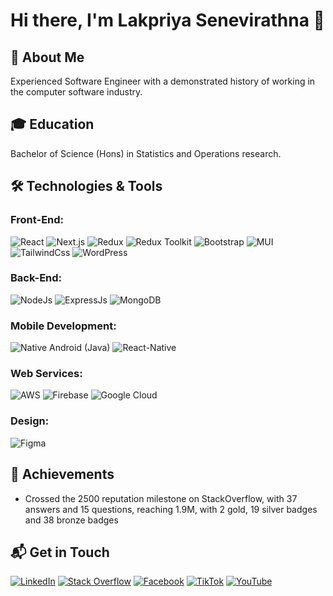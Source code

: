 # Hi there, I'm Lakpriya Senevirathna 👋

## 🚀 About Me
Experienced Software Engineer with a demonstrated history of working in the computer software industry.

## 🎓 Education
Bachelor of Science (Hons) in Statistics and Operations research.

## 🛠️ Technologies & Tools
### **Front-End:**

![React](https://img.shields.io/badge/React-161C24?style=for-the-badge&logo=react&logoColor=61DAFB) 
![Next.js](https://img.shields.io/badge/Next.js-161C24?style=for-the-badge&logo=next.js&logoColor=white) 
![Redux](https://img.shields.io/badge/Redux-161C24?style=for-the-badge&logo=redux&logoColor=764ABC) 
![Redux Toolkit](https://img.shields.io/badge/Redux_Toolkit-161C24?style=for-the-badge&logo=redux&logoColor=764ABC)
![Bootstrap](https://img.shields.io/badge/Bootstrap-161C24?style=for-the-badge&logo=bootstrap&logoColor=7952B3)
![MUI](https://img.shields.io/badge/MUI-161C24?style=for-the-badge&logo=material-ui&logoColor=0081CB)
![TailwindCss](https://img.shields.io/badge/Tailwind_CSS-161C24?style=for-the-badge&logo=tailwind-css&logoColor=06B6D4)
![WordPress](https://img.shields.io/badge/WordPress-161C24?style=for-the-badge&logo=wordpress&logoColor=21759B)

### **Back-End:** 

![NodeJs](https://img.shields.io/badge/Node.js-161C24?style=for-the-badge&logo=node.js&logoColor=339933)
![ExpressJs](https://img.shields.io/badge/Express.js-161C24?style=for-the-badge&logo=express&logoColor=white) 
![MongoDB](https://img.shields.io/badge/MongoDB-161C24?style=for-the-badge&logo=mongodb&logoColor=47A248)

### **Mobile Development:** 

![Native Android (Java)](https://img.shields.io/badge/Native_Android_(Java)-161C24?style=for-the-badge&logo=android&logoColor=3DDC84) 
![React-Native](https://img.shields.io/badge/React_Native-161C24?style=for-the-badge&logo=react&logoColor=61DAFB)

### **Web Services:**

![AWS](https://img.shields.io/badge/AWS-161C24?style=for-the-badge&logo=amazon-aws&logoColor=FF9900)
![Firebase](https://img.shields.io/badge/Firebase-161C24?style=for-the-badge&logo=firebase&logoColor=FFCA28)
![Google Cloud](https://img.shields.io/badge/Google_Cloud-161C24?style=for-the-badge&logo=google-cloud&logoColor=4285F4)

### **Design:**

![Figma](https://img.shields.io/badge/Figma-161C24?style=for-the-badge&logo=figma&logoColor=F24E1E)

## 🎉 Achievements
- Crossed the 2500 reputation milestone on StackOverflow, with 37 answers and 15 questions, reaching 1.9M, with 2 gold, 19 silver badges and 38 bronze badges

## 📬 Get in Touch

[![LinkedIn](https://img.shields.io/badge/LinkedIn-161C24?style=for-the-badge&logo=linkedin&logoColor=0A66C2)](https://www.linkedin.com/in/lakpriyasenevirathna)
[![Stack Overflow](https://img.shields.io/badge/Stack_Overflow-161C24?style=for-the-badge&logo=stack-overflow&logoColor=F58025)](https://stackoverflow.com/users/9708440)
[![Facebook](https://img.shields.io/badge/Facebook-161C24?style=for-the-badge&logo=facebook&logoColor=1877F2)](https://www.facebook.com/lakpriya.senevirathna)
[![TikTok](https://img.shields.io/badge/TikTok-161C24?style=for-the-badge&logo=tiktok&logoColor=000000)](https://www.tiktok.com/@lakpriya1)
[![YouTube](https://img.shields.io/badge/YouTube-161C24?style=for-the-badge&logo=youtube&logoColor=FF0000)](https://www.youtube.com/channel/lakpriya)
